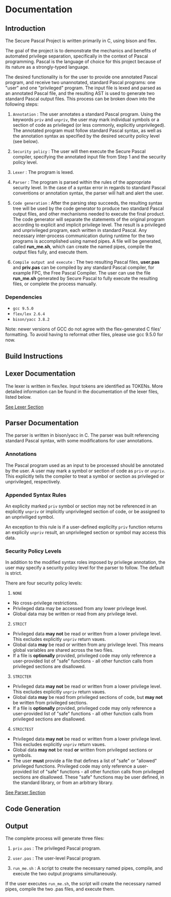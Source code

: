 # Documentation

## Introduction

The Secure Pascal Project is written primarily in C, using bison and flex.

The goal of the project is to demonstrate the mechanics and benefits of automated privilege separation, specifically in the context of Pascal programming. Pascal is the language of choice for this project because of its nature as a strongly-typed language.

The desired functionality is for the user to provide one annotated Pascal program, and receive two unannotated, standard Pascal programs: one "user" and one "privileged" program. The input file is lexed and parsed as an annotated Pascal file, and the resulting AST is used to generate two standard Pascal output files. This process can be broken down into the following steps:

1. `Annotation` : The user annotates a standard Pascal program. Using the keywords `priv` and `unpriv`, the user may mark individual symbols or a section of code as privileged (or less commonly, explicitly unprivileged). The annotated program must follow standard Pascal syntax, as well as the annotation syntax as specified by the desired security policy level (see below).

2. `Security policy` : The user will then execute the Secure Pascal compiler, specifying the annotated input file from Step 1 and the security policy level. 

3. `Lexer` : The program is lexed.

4. `Parser` : The program is parsed within the rules of the appropriate security level. In the case of a syntax error in regards to standard Pascal conventions or annotation syntax, the parser will halt and alert the user.

5. `Code generation` : After the parsing step succeeds, the resulting syntax tree will be used by the code generator to produce two standard Pascal output files, and other mechanisms needed to execute the final product. The code generator will separate the statements of the original program according to explicit and implicit privilege level. The result is a privileged and unprivileged program, each written in standard Pascal. Any necessary inter-process communication during runtime for the two programs is accomplished using named pipes. A file will be generated, called **run_me.sh**, which can create the named pipes, compile the output files fully, and execute them. 

6. `Compile output and execute` : The two resulting Pascal files, **user.pas** and **priv.pas** can be compiled by any standard Pascal compiler, for example FPC, the Free Pascal Compiler. The user can use the file **run_me.sh** generated by Secure Pascal to fully execute the resulting files, or complete the process manually.

### Dependencies

* `gcc 9.5.0`
* `flex/lex 2.6.4`
* `bison/yacc 3.8.2`

Note: newer versions of GCC do not agree with the flex-generated C files' formatting. To avoid having to reformat other files, please use gcc 9.5.0 for now.

## Build Instructions



## Lexer Documentation

The lexer is written in flex/lex. Input tokens are identified as TOKENs. More detailed information can be found in the documentation of the lexer files, listed below.

[See Lexer Section](lexer.md)

## Parser Documentation

The parser is written in bison/yacc in C. The parser was built referencing standard Pascal syntax, with some modifications for user annotations.

### Annotations

The Pascal program used as an input to be processed should be annotated by the user. A user may mark a symbol or section of code as `priv` or `unpriv`. This explicitly tells the compiler to treat a symbol or section as privileged or unprivileged, respectively.

### Appended Syntax Rules

An explicity marked `priv` symbol or section may not be referenced in an explicitly `unpriv` or implicitly unprivileged section of code, or be assigned to an unpriviliged symbol. 

An exception to this rule is if a user-defined explicilty `priv` function returns an explicily `unpriv` result, an unprivileged section or symbol may access this data.

### Security Policy Levels

In addition to the modified syntax roles imposed by privilege annotation, the user may specify a security policy level for the parser to follow. The default is strict. 

There are four security policy levels:
1. `NONE` 
* No cross-privilege restrictions. 
* Privileged data may be accessed from any lower privilege level. 
* Global data may be written or read from any privilege level.

2. `STRICT`  
* Privileged data **may not** be read or written from a lower privilege level. This excludes explicitly `unpriv` return vaues. 
* Global data **may** be read or written from any privilege level. This means global variables are shared across the two files. 
* If a file is **optionally** provided, privileged code may only reference a user-provided list of "safe" functions - all other function calls from privileged sections are disallowed.

3. `STRICTER` 
* Privileged data **may not** be read or written from a lower privilege level. This excludes explicitly `unpriv` return vaues. 
* Global data **may** be read from privileged sections of code, but **may not** be written from privileged sections. 
* If a file is **optionally** provided, privileged code may only reference a user-provided list of "safe" functions - all other function calls from privileged sections are disallowed.

4. `STRICTEST` 
* Privileged data **may not** be read or written from a lower privilege level. This excludes explicitly `unpriv` return vaues. 
* Global data **may not** be read **or** written from privileged sections or symbols. 
* The user **must** provide a file that defines a list of "safe" or "allowed" privileged functions. Privileged code may only reference a user-provided list of "safe" functions - all other function calls from privileged sections are disallowed. These "safe" functions may be user defined, in the standard library, or from an arbitrary library.

[See Parser Section](parser.md)

## Code Generation

## Output

The complete process will generate three files: 
1. `priv.pas` : The privileged Pascal program.

2. `user.pas` : The user-level Pascal program.

3. `run_me.sh` : A script to create the necessary named pipes, compile, and execute the two output programs simultaneously.

If the user executes `run_me.sh`, the script will create the necessary named pipes, compile the two .pas files, and execute them.